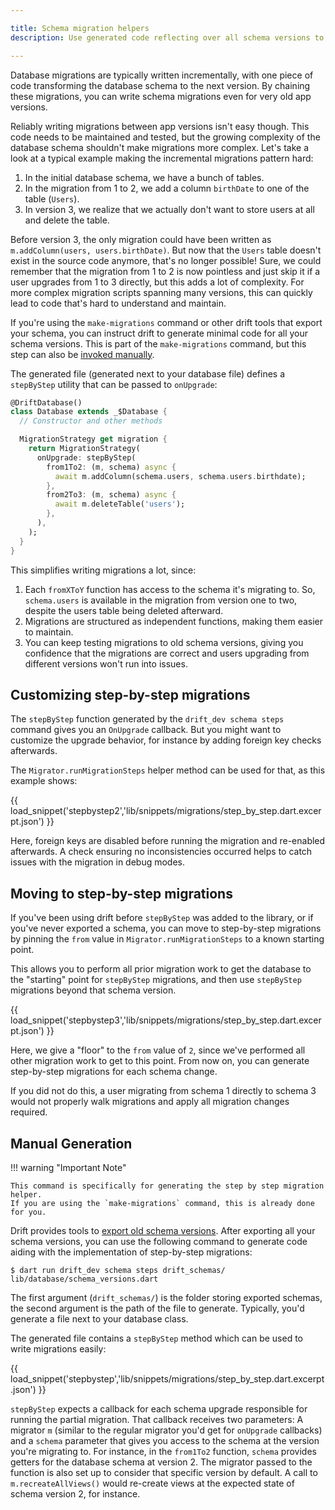 ```yaml
---

title: Schema migration helpers
description: Use generated code reflecting over all schema versions to write migrations step-by-step.

---
```


Database migrations are typically written incrementally, with one piece of code transforming
the database schema to the next version. By chaining these migrations, you can write
schema migrations even for very old app versions.

Reliably writing migrations between app versions isn't easy though. This code needs to be
maintained and tested, but the growing complexity of the database schema shouldn't make
migrations more complex.
Let's take a look at a typical example making the incremental migrations pattern hard:

1. In the initial database schema, we have a bunch of tables.
2. In the migration from 1 to 2, we add a column `birthDate` to one of the table (`Users`).
3. In version 3, we realize that we actually don't want to store users at all and delete
   the table.

Before version 3, the only migration could have been written as `m.addColumn(users, users.birthDate)`.
But now that the `Users` table doesn't exist in the source code anymore, that's no longer possible!
Sure, we could remember that the migration from 1 to 2 is now pointless and just skip it if a user
upgrades from 1 to 3 directly, but this adds a lot of complexity. For more complex migration scripts
spanning many versions, this can quickly lead to code that's hard to understand and maintain.

If you're using the `make-migrations` command or other drift tools that export your schema, you can
instruct drift to generate minimal code for all your schema versions. This is part of the
`make-migrations` command, but this step can also be [invoked manually](#manual-generation).

The generated file (generated next to your database file) defines a `stepByStep` utility
that can be passed to `onUpgrade`:

```dart
@DriftDatabase()
class Database extends _$Database {
  // Constructor and other methods

  MigrationStrategy get migration {
    return MigrationStrategy(
      onUpgrade: stepByStep(
        from1To2: (m, schema) async {
          await m.addColumn(schema.users, schema.users.birthdate);
        },
        from2To3: (m, schema) async {
          await m.deleteTable('users');
        },
      ),
    );
  }
}
```

This simplifies writing migrations a lot, since:

1. Each `fromXToY` function has access to the schema it's migrating to. So, `schema.users` is available
   in the migration from version one to two, despite the users table being deleted afterward.
2. Migrations are structured as independent functions, making them easier to maintain.
3. You can keep testing migrations to old schema versions, giving you confidence that the migrations
   are correct and users upgrading from different versions won't run into issues.

## Customizing step-by-step migrations

The `stepByStep` function generated by the `drift_dev schema steps` command gives you an
`OnUpgrade` callback.
But you might want to customize the upgrade behavior, for instance by adding foreign key
checks afterwards.

The `Migrator.runMigrationSteps` helper method can be used for that, as this example
shows:

{{ load_snippet('stepbystep2','lib/snippets/migrations/step_by_step.dart.excerpt.json') }}

Here, foreign keys are disabled before running the migration and re-enabled afterwards.
A check ensuring no inconsistencies occurred helps to catch issues with the migration
in debug modes.

## Moving to step-by-step migrations

If you've been using drift before `stepByStep` was added to the library, or if you've never exported a schema,
you can move to step-by-step migrations by pinning the `from` value in `Migrator.runMigrationSteps` to a known
starting point.

This allows you to perform all prior migration work to get the database to the "starting" point for
`stepByStep` migrations, and then use `stepByStep` migrations beyond that schema version.

{{ load_snippet('stepbystep3','lib/snippets/migrations/step_by_step.dart.excerpt.json') }}

Here, we give a "floor" to the `from` value of `2`, since we've performed all other migration work to get to
this point. From now on, you can generate step-by-step migrations for each schema change.

If you did not do this, a user migrating from schema 1 directly to schema 3 would not properly walk migrations
and apply all migration changes required.

## Manual Generation

!!! warning "Important Note"

    This command is specifically for generating the step by step migration helper.
    If you are using the `make-migrations` command, this is already done for you.


Drift provides tools to [export old schema versions](exports.md). After exporting all
your schema versions, you can use the following command to generate code aiding with the implementation
of step-by-step migrations:

```
$ dart run drift_dev schema steps drift_schemas/ lib/database/schema_versions.dart
```

The first argument (`drift_schemas/`) is the folder storing exported schemas, the second argument is
the path of the file to generate. Typically, you'd generate a file next to your database class.

The generated file contains a `stepByStep` method which can be used to write migrations easily:

{{ load_snippet('stepbystep','lib/snippets/migrations/step_by_step.dart.excerpt.json') }}

`stepByStep` expects a callback for each schema upgrade responsible for running the partial migration.
That callback receives two parameters: A migrator `m` (similar to the regular migrator you'd get for
`onUpgrade` callbacks) and a `schema` parameter that gives you access to the schema at the version you're
migrating to.
For instance, in the `from1To2` function, `schema` provides getters for the database schema at version 2.
The migrator passed to the function is also set up to consider that specific version by default.
A call to `m.recreateAllViews()` would re-create views at the expected state of schema version 2, for instance.